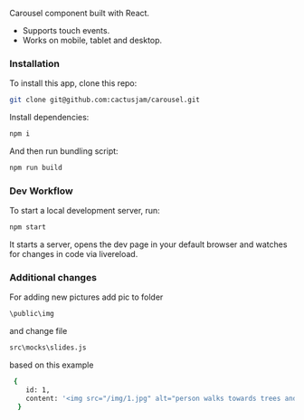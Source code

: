 Carousel component built with React.
- Supports touch events.
- Works on mobile, tablet and desktop.


### Installation

To install this app, clone this repo:
```bash
git clone git@github.com:cactusjam/carousel.git
```
Install dependencies:
```bash
npm i
```
And then run bundling script:
```bash
npm run build
```

### Dev Workflow

To start a local development server, run:
```bash
npm start
```
It starts a server, opens the dev page in your default browser and watches for changes in code via livereload.

### Additional changes

For adding new pictures add pic to folder
```bash
\public\img
```
and change file 
```bash
src\mocks\slides.js
```
based on this example
```bash
 {
    id: 1,
    content: '<img src="/img/1.jpg" alt="person walks towards trees and mountains" style="width:100%;height:100%"/>',
  }
```  

